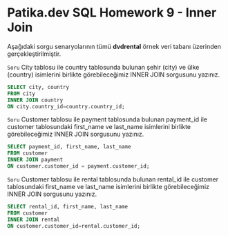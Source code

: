 # Patika.dev SQL Homework 9 - Inner Join

Aşağıdaki sorgu senaryolarının tümü **dvdrental** örnek veri tabanı üzerinden gerçekleştirilmiştir.

`Soru` City tablosu ile country tablosunda bulunan şehir (city) ve ülke (country) isimlerini birlikte görebileceğimiz INNER JOIN sorgusunu yazınız.
```sql
SELECT city, country 
FROM city 
INNER JOIN country 
ON city.country_id=country.country_id;
```
`Soru` Customer tablosu ile payment tablosunda bulunan payment_id ile customer tablosundaki first_name ve last_name isimlerini birlikte görebileceğimiz INNER JOIN sorgusunu yazınız.
```sql
SELECT payment_id, first_name, last_name
FROM customer
INNER JOIN payment
ON customer.customer_id = payment.customer_id;
```
`Soru` Customer tablosu ile rental tablosunda bulunan rental_id ile customer tablosundaki first_name ve last_name isimlerini birlikte görebileceğimiz INNER JOIN sorgusunu yazınız.
```sql
SELECT rental_id, first_name, last_name
FROM customer
INNER JOIN rental
ON customer.customer_id=rental.customer_id;
```
